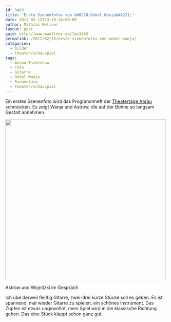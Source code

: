 ```yaml
---
id: 3403
title: 'Erste Szenenfotos von &#8220;Onkel Wanja&#8221;'
date: 2012-02-15T23:19:34+00:00
author: Mathias Wellner
layout: post
guid: http://www.mwellner.de/?p=3403
permalink: /2012/02/15/erste-szenenfotos-von-onkel-wanja/
categories:
  - bilder
  - theater/schauspiel
tags:
  - Anton Tschechow
  - Foto
  - Gitarre
  - Onkel Wanja
  - Szenenfoto
  - theater/schauspiel
---
```

Ein erstes Szenenfoto wird das Programmheft der [Theatertage Aarau](http://www.theatertage.ch) schmücken. Es zeigt Wanja und Astrow, die auf der Bühne so langsam Gestalt annehmen. 

<div style="width: 510px" class="wp-caption aligncenter">
  <img src="https://lh6.googleusercontent.com/-eCp4QUXCqX4/T0Vf9FbMS_I/AAAAAAAAAVg/wmkn1mcHkb0/s800/aarau.jpg" height="500" width="500" />
  
  <p class="wp-caption-text">
    Astrow und Wojnitzki im Gespräch<br />
  </p>
</div>

Ich übe derweil fleißig Gitarre, zwei-drei kurze Stücke soll es geben. Es ist spannend, mal wieder Gitarre zu spielen, ein schönes Instrument. Das Zupfen ist etwas ungewohnt, mein Spiel wird in die klassische Richtung gehen. Das eine Stück klappt schon ganz gut.